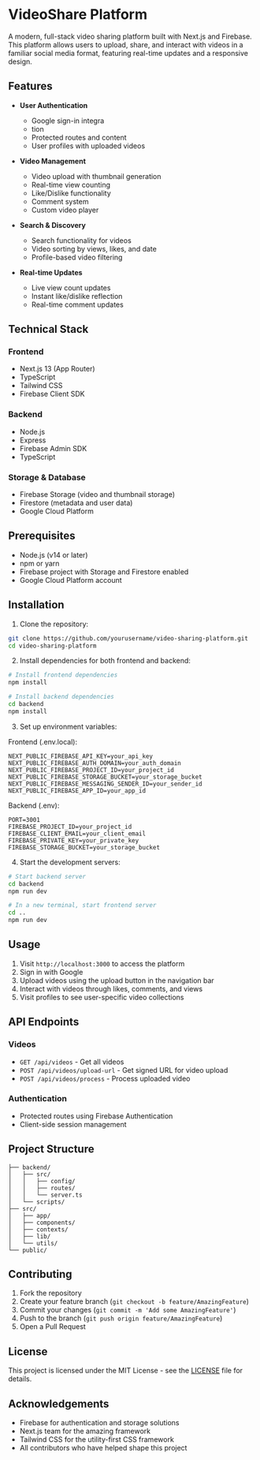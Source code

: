 # VideoShare Platform

A modern, full-stack video sharing platform built with Next.js and Firebase. This platform allows users to upload, share, and interact with videos in a familiar social media format, featuring real-time updates and a responsive design.

## Features

- **User Authentication**
  - Google sign-in integra
  - tion
  - Protected routes and content
  - User profiles with uploaded videos

- **Video Management**
  - Video upload with thumbnail generation
  - Real-time view counting
  - Like/Dislike functionality
  - Comment system
  - Custom video player

- **Search & Discovery**
  - Search functionality for videos
  - Video sorting by views, likes, and date
  - Profile-based video filtering

- **Real-time Updates**
  - Live view count updates
  - Instant like/dislike reflection
  - Real-time comment updates

## Technical Stack

### Frontend
- Next.js 13 (App Router)
- TypeScript
- Tailwind CSS
- Firebase Client SDK

### Backend
- Node.js
- Express
- Firebase Admin SDK
- TypeScript

### Storage & Database
- Firebase Storage (video and thumbnail storage)
- Firestore (metadata and user data)
- Google Cloud Platform

## Prerequisites

- Node.js (v14 or later)
- npm or yarn
- Firebase project with Storage and Firestore enabled
- Google Cloud Platform account

## Installation

1. Clone the repository:
```bash
git clone https://github.com/yourusername/video-sharing-platform.git
cd video-sharing-platform
```

2. Install dependencies for both frontend and backend:
```bash
# Install frontend dependencies
npm install

# Install backend dependencies
cd backend
npm install
```

3. Set up environment variables:

Frontend (.env.local):
```env
NEXT_PUBLIC_FIREBASE_API_KEY=your_api_key
NEXT_PUBLIC_FIREBASE_AUTH_DOMAIN=your_auth_domain
NEXT_PUBLIC_FIREBASE_PROJECT_ID=your_project_id
NEXT_PUBLIC_FIREBASE_STORAGE_BUCKET=your_storage_bucket
NEXT_PUBLIC_FIREBASE_MESSAGING_SENDER_ID=your_sender_id
NEXT_PUBLIC_FIREBASE_APP_ID=your_app_id
```

Backend (.env):
```env
PORT=3001
FIREBASE_PROJECT_ID=your_project_id
FIREBASE_CLIENT_EMAIL=your_client_email
FIREBASE_PRIVATE_KEY=your_private_key
FIREBASE_STORAGE_BUCKET=your_storage_bucket
```

4. Start the development servers:

```bash
# Start backend server
cd backend
npm run dev

# In a new terminal, start frontend server
cd ..
npm run dev
```

## Usage

1. Visit `http://localhost:3000` to access the platform
2. Sign in with Google
3. Upload videos using the upload button in the navigation bar
4. Interact with videos through likes, comments, and views
5. Visit profiles to see user-specific video collections

## API Endpoints

### Videos
- `GET /api/videos` - Get all videos
- `POST /api/videos/upload-url` - Get signed URL for video upload
- `POST /api/videos/process` - Process uploaded video

### Authentication
- Protected routes using Firebase Authentication
- Client-side session management

## Project Structure

```
├── backend/
│   ├── src/
│   │   ├── config/
│   │   ├── routes/
│   │   └── server.ts
│   └── scripts/
├── src/
│   ├── app/
│   ├── components/
│   ├── contexts/
│   ├── lib/
│   └── utils/
└── public/
```

## Contributing

1. Fork the repository
2. Create your feature branch (`git checkout -b feature/AmazingFeature`)
3. Commit your changes (`git commit -m 'Add some AmazingFeature'`)
4. Push to the branch (`git push origin feature/AmazingFeature`)
5. Open a Pull Request

## License

This project is licensed under the MIT License - see the [LICENSE](LICENSE) file for details.

## Acknowledgements

- Firebase for authentication and storage solutions
- Next.js team for the amazing framework
- Tailwind CSS for the utility-first CSS framework
- All contributors who have helped shape this project

